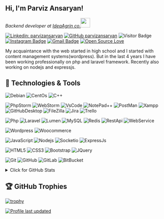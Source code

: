 <h2> Hi, I'm Parviz Ansaryan!</h2>
<p>
  <em>
    Backend developer at <a href="https://sharinoo.com">IdeaAgrin co.</a><img src="https://media.giphy.com/media/WUlplcMpOCEmTGBtBW/giphy.gif" width="30"> 
  </em>
</p>

[![Linkedin: parvizansaryan](https://img.shields.io/badge/-parvizansaryan-blue?style=flat-square&logo=Linkedin&logoColor=white&link=https://www.linkedin.com/in/parvizansaryan)](https://www.linkedin.com/in/parvizansaryan)
[![GitHub parvizansaryan](https://img.shields.io/github/followers/parvizansaryan?label=follow&style=social)](https://github.com/parvizansaryan)
![Visitor Badge](https://visitor-badge.laobi.icu/badge?page_id=parvizansaryan)
[![Instagram Badge](https://img.shields.io/badge/-parvizansaryan-purple?style=flat-square&logo=instagram&logoColor=white&link=https://instagram.com/parvizansaryan/)](https://instagram.com/parvizansaryan "Follow on Instagram")
[![Gmail Badge](https://img.shields.io/badge/-parviz.ansaryan@gmail.com-c14438?style=flat-square&logo=Gmail&logoColor=white&link=mailto:parviz.ansaryan@gmail.com)](mailto:parviz.ansaryan@gmail.com)
[![Open Source Love](https://badges.frapsoft.com/os/v1/open-source.svg?v=102)](https://github.com/ellerbrock/open-source-badge/)

<p>
  My acquaintance with the web started in high school and I started with content management systems(wordpress). But in the last 4 years I have been working professionally on php and laravel framework. Recently also working on nodejs and expressjs.
</p>

## 🔧 Technologies & Tools

![Debian](https://img.shields.io/badge/-Debian-181717?style=flat-square&logo=debian)
![CentOs](https://img.shields.io/badge/-CentOs-181717?style=flat-square&logo=centos)
![C++](https://img.shields.io/badge/-C++-181717?style=flat-square&logo=c)

![PhpStorm](https://img.shields.io/badge/-PhpStorm-181717?style=flat-square&logo=PhpStorm)
![WebStorm](https://img.shields.io/badge/-WebStorm-181717?style=flat-square&logo=WebStorm)
![VsCode](https://img.shields.io/badge/-VsCode-181717?style=flat-square&logo=VisualStudioCode)
![NotePad++](https://img.shields.io/badge/-NotPad++-181717?style=flat-square&logo=NotepadPlusPlus)
![PostMan](https://img.shields.io/badge/-PostMan-181717?style=flat-square&logo=PostMan)
![Xampp](https://img.shields.io/badge/-Xampp-181717?style=flat-square&logo=Xampp)
![GitHubDesktop](https://img.shields.io/badge/-GitHubDesktop-181717?style=flat-square&logo=GitHubDesktop)
![FileZilla](https://img.shields.io/badge/-FileZilla-181717?style=flat-square&logo=FileZilla)
![Jira](https://img.shields.io/badge/-Jira-181717?style=flat-square&logo=jira)
![Trello](https://img.shields.io/badge/-Trello-181717?style=flat-square&logo=trello)

![Php](https://img.shields.io/badge/-Php-181717?style=flat-square&logo=php)
![Laravel](https://img.shields.io/badge/-Laravel-181717?style=flat-square&logo=laravel)
![Lumen](https://img.shields.io/badge/-Lumen-181717?style=flat-square&logo=lumen)
![MySQL](https://img.shields.io/badge/-MySQL-181717?style=flat-square&logo=mysql)
![Redis](https://img.shields.io/badge/-Redis-181717?style=flat-square&logo=redis)
![RestApi](https://img.shields.io/badge/-RestApi-181717?style=flat-square&logo=restapi)
![WebService](https://img.shields.io/badge/-WebService-181717?style=flat-square&logo=webservice)

![Wordpress](https://img.shields.io/badge/-Wordpress-181717?style=flat-square&logo=wordpress)
![Woocommerce](https://img.shields.io/badge/-Woocommerce-181717?style=flat-square&logo=woocommerce)

![JavaScript](https://img.shields.io/badge/-JavaScript-181717?style=flat-square&logo=javascript)
![Nodejs](https://img.shields.io/badge/-Nodejs-181717?style=flat-square&logo=Node.js)
![Socketio](https://img.shields.io/badge/-Socketio-181717?style=flat-square&logo=socket.io)
![ExpressJs](https://img.shields.io/badge/-ExpressJs-181717?style=flat-square&logo=expressjs)

![HTML5](https://img.shields.io/badge/-HTML5-181717?style=flat-square&logo=html5&logoColor=white)
![CSS3](https://img.shields.io/badge/-CSS3-181717?style=flat-square&logo=css3)
![Bootstrap](https://img.shields.io/badge/-Bootstrap-181717?style=flat-square&logo=bootstrap)
![JQuery](https://img.shields.io/badge/-JQuery-181717?style=flat-square&logo=jquery)

![Git](https://img.shields.io/badge/-Git-181717?style=flat-square&logo=git)
![GitHub](https://img.shields.io/badge/-GitHub-181717?style=flat-square&logo=github)
![GitLab](https://img.shields.io/badge/-GitLab-181717?style=flat-square&logo=gitlab)
![BitBucket](https://img.shields.io/badge/-BitBucket-181717?style=flat-square&logo=bitbucket)

<details>
<summary>Click for GitHub Stats</summary>
<p align="center">
    <img src="https://github-readme-stats.vercel.app/api?username=parvizansaryan&show_icons=true&theme=gotham" alt="parvizansaryan" />
    <br>
    <img alt="Top Language" src="https://github-readme-stats.vercel.app/api/top-langs/?username=parvizansaryan&hide=html,&hide_border=true&theme=gotham"
</p>
</details>

## 🏆 GitHub Trophies

[![trophy](https://github-profile-trophy.vercel.app/?username=parvizansaryan&theme=darkhub&column=7&no-frame=true)](https://github.com/ryo-ma/github-profile-trophy)

[![Profile last updated](https://img.shields.io/github/last-commit/parvizansaryan/parvizansaryan/main?label=Last%20updated&style=flat)](https://github.com/parvizansaryan/parvizansaryan/commits)
